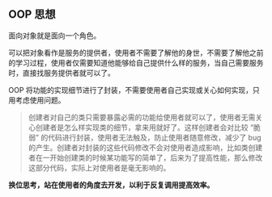 ## OOP 思想

面向对象就是面向一个角色。

可以把对象看作是服务的提供者，使用者不需要了解他的身世，不需要了解他之前的学习过程，使用者仅需要知道他能够给自己提供什么样的服务，当自己需要服务时，直接找服务提供者就可以了。

OOP 将功能的实现细节进行了封装，不需要使用者自己实现或关心如何实现，只用考虑使用问题。

> 创建者对自己的类只需要暴露必需的功能给使用者就可以了，使用者无需关心创建者是怎么样实现类的细节，拿来用就好了。这样创建者会对比较 “脆弱” 的代码进行封装，使用者无法触及，防止使用者随意修改，减少了 bug 的产生。创建者对封装的这些代码修改不会对使用者造成影响，比如类创建者在一开始创建类的时候某功能写的简单了，后来为了提高性能，那么修改这部分代码，实际上对使用者是毫无影响的。

**换位思考，站在使用者的角度去开发，以利于反复调用提高效率。**


